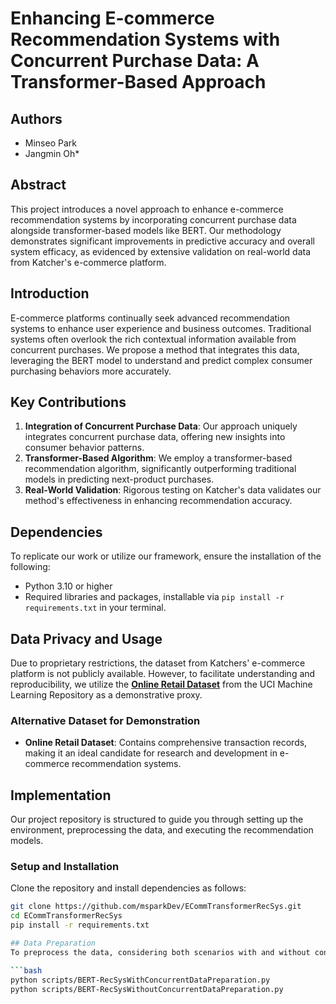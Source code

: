 # Enhancing E-commerce Recommendation Systems with Concurrent Purchase Data: A Transformer-Based Approach

## Authors
- Minseo Park
- Jangmin Oh*

## Abstract
This project introduces a novel approach to enhance e-commerce recommendation systems by incorporating concurrent purchase data alongside transformer-based models like BERT. Our methodology demonstrates significant improvements in predictive accuracy and overall system efficacy, as evidenced by extensive validation on real-world data from Katcher's e-commerce platform.

## Introduction
E-commerce platforms continually seek advanced recommendation systems to enhance user experience and business outcomes. Traditional systems often overlook the rich contextual information available from concurrent purchases. We propose a method that integrates this data, leveraging the BERT model to understand and predict complex consumer purchasing behaviors more accurately.

## Key Contributions
1. **Integration of Concurrent Purchase Data**: Our approach uniquely integrates concurrent purchase data, offering new insights into consumer behavior patterns.
2. **Transformer-Based Algorithm**: We employ a transformer-based recommendation algorithm, significantly outperforming traditional models in predicting next-product purchases.
3. **Real-World Validation**: Rigorous testing on Katcher's data validates our method's effectiveness in enhancing recommendation accuracy.

## Dependencies
To replicate our work or utilize our framework, ensure the installation of the following:
- Python 3.10 or higher
- Required libraries and packages, installable via `pip install -r requirements.txt` in your terminal.

## Data Privacy and Usage
Due to proprietary restrictions, the dataset from Katchers' e-commerce platform is not publicly available. However, to facilitate understanding and reproducibility, we utilize the [**Online Retail Dataset**](https://archive.ics.uci.edu/ml/datasets/Online+Retail) from the UCI Machine Learning Repository as a demonstrative proxy.

### Alternative Dataset for Demonstration
- **Online Retail Dataset**: Contains comprehensive transaction records, making it an ideal candidate for research and development in e-commerce recommendation systems.

## Implementation
Our project repository is structured to guide you through setting up the environment, preprocessing the data, and executing the recommendation models.

### Setup and Installation
Clone the repository and install dependencies as follows:
```bash
git clone https://github.com/msparkDev/ECommTransformerRecSys.git
cd ECommTransformerRecSys
pip install -r requirements.txt

## Data Preparation
To preprocess the data, considering both scenarios with and without concurrent purchases, execute the following scripts:

```bash
python scripts/BERT-RecSysWithConcurrentDataPreparation.py
python scripts/BERT-RecSysWithoutConcurrentDataPreparation.py
```
